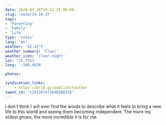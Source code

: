 ```yaml
---
date: 2020-03-26T19:22:31-06:00
slug: 'note/19-19-37'
tags:
- 'Parenting'
- 'Family'
- 'Life'
type: 'notes'
lang: 'en'
weather: '91.42°F'
weather_summary: 'Clear'
weather_icon: 'clear-night'
lat: '25.7553'
long: '-100.4026'

photos:

syndication_links:
    - https://brid.gy/publish/twitter
tweet_id: '1243347472040288256'
---
```

I don't think I will ever find the words to describe what it feels to bring a new life to this world and seeing them becoming independent. The more my oldest grows, the more incredible it is for me.

  